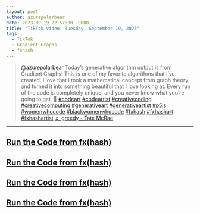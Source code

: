 ```yaml
---
layout: post
author: azurepolarbear
date: 2023-09-19 22:57:00 -0000
title: "TikTok Video: Tuesday, September 19, 2023"
tags: 
  - TikTok
  - Gradient Graphs
  - fxhash
---
```


<blockquote class="tiktok-embed" cite="https://www.tiktok.com/@azurepolarbear/video/7280752212635028778" data-video-id="7280752212635028778" style="max-width: 605px;min-width: 325px;" > <section> <a target="_blank" title="@azurepolarbear" href="https://www.tiktok.com/@azurepolarbear?refer=embed">@azurepolarbear</a> Today’s generative algorithm output is from Gradient Graphs! This is one of my favorite algorithms that I’ve created. I love that I took a mathematical concept from graph theory and turned it into something beautiful that I love looking at. Every run of the code is completely unique, and you never know what you’re going to get. 💚 <a title="codeart" target="_blank" href="https://www.tiktok.com/tag/codeart?refer=embed">#codeart</a> <a title="codeartist" target="_blank" href="https://www.tiktok.com/tag/codeartist?refer=embed">#codeartist</a> <a title="creativecoding" target="_blank" href="https://www.tiktok.com/tag/creativecoding?refer=embed">#creativecoding</a> <a title="creativecomputing" target="_blank" href="https://www.tiktok.com/tag/creativecomputing?refer=embed">#creativecomputing</a> <a title="generativeart" target="_blank" href="https://www.tiktok.com/tag/generativeart?refer=embed">#generativeart</a> <a title="generativeartist" target="_blank" href="https://www.tiktok.com/tag/generativeartist?refer=embed">#generativeartist</a> <a title="p5js" target="_blank" href="https://www.tiktok.com/tag/p5js?refer=embed">#p5js</a> <a title="womenwhocode" target="_blank" href="https://www.tiktok.com/tag/womenwhocode?refer=embed">#womenwhocode</a> <a title="blackwomenwhocode" target="_blank" href="https://www.tiktok.com/tag/blackwomenwhocode?refer=embed">#blackwomenwhocode</a> <a title="fxhash" target="_blank" href="https://www.tiktok.com/tag/fxhash?refer=embed">#fxhash</a> <a title="fxhashart" target="_blank" href="https://www.tiktok.com/tag/fxhashart?refer=embed">#fxhashart</a> <a title="fxhashartist" target="_blank" href="https://www.tiktok.com/tag/fxhashartist?refer=embed">#fxhashartist</a> <a target="_blank" title="♬ greedy - Tate McRae" href="https://www.tiktok.com/music/greedy-7263788553225358126?refer=embed">♬ greedy - Tate McRae</a> </section> </blockquote> <script async src="https://www.tiktok.com/embed.js"></script>


----


## <a href="https://gateway.fxhash2.xyz/ipfs/QmbcSjKXsHaVAjRsFB42MGLCZMdDSUqCFTKc86Tbwhssk1/?fxhash=ooiQcNMgooQ1fLpRP8pkYRZrgkZ4aYtcNBLirwTGDkPobj5EoMj&fxiteration=3" target="_blank" rel="noopener noreferrer">Run the Code from fx(hash)</a>

## <a href="https://gateway.fxhash2.xyz/ipfs/QmbcSjKXsHaVAjRsFB42MGLCZMdDSUqCFTKc86Tbwhssk1/?fxhash=ooLmPZY9Rg3dm8dYvKN9QkBHTnzcvJv266VLtBU6YCdX5fVzdPt&fxiteration=7" target="_blank" rel="noopener noreferrer">Run the Code from fx(hash)</a>

## <a href="https://gateway.fxhash2.xyz/ipfs/QmbcSjKXsHaVAjRsFB42MGLCZMdDSUqCFTKc86Tbwhssk1/?fxhash=oofTwUsZMg7XByFPH1e74nPpuXd5KEKdWcnPcXvxjBvKX2RVGCG&fxiteration=33" target="_blank" rel="noopener noreferrer">Run the Code from fx(hash)</a>

## <a href="https://gateway.fxhash2.xyz/ipfs/QmbcSjKXsHaVAjRsFB42MGLCZMdDSUqCFTKc86Tbwhssk1/?fxhash=oo1WQV3Ds4hSyeuto4AJA3KHV6GtHEY9yHFMGiLZTT1qiPrEaFF&fxiteration=25" target="_blank" rel="noopener noreferrer">Run the Code from fx(hash)</a>
